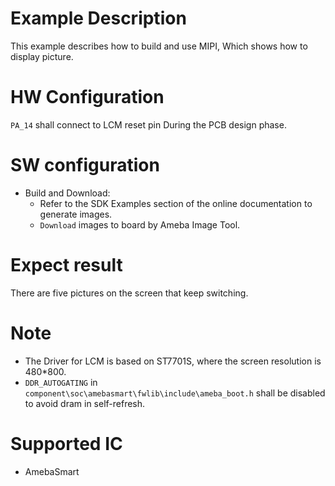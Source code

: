 # Example Description
This example describes how to build and use MIPI, Which shows how to display picture.

# HW Configuration
`PA_14` shall connect to LCM reset pin During the PCB design phase.

# SW configuration
- Build and Download:
   * Refer to the SDK Examples section of the online documentation to generate images.
   * `Download` images to board by Ameba Image Tool.

# Expect result
There are five pictures on the screen that keep switching.

# Note
* The Driver for LCM is based on ST7701S, where the screen resolution is 480*800.
* `DDR_AUTOGATING` in `component\soc\amebasmart\fwlib\include\ameba_boot.h` shall be disabled to avoid dram in self-refresh.

# Supported IC
* AmebaSmart
